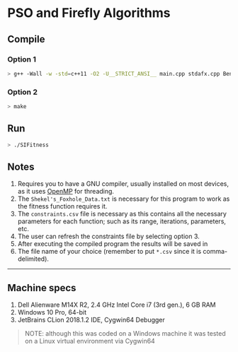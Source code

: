 # PSO and Firefly Algorithms

## Compile

### Option 1

```bash
> g++ -Wall -w -std=c++11 -O2 -U__STRICT_ANSI__ main.cpp stdafx.cpp BenchmarkRun.cpp Benchmark.cpp ConstraintsFile.cpp SwarmIntelligence.cpp -o SIFitness
```

### Option 2

```bash
> make
```

## Run

```bash
> ./SIFitness
```

## Notes

1. Requires you to have a GNU compiler, usually installed on most devices, as it uses [OpenMP](https://www.openmp.org/) for threading.
1. The `Shekel's_Foxhole_Data.txt` is necessary for this program to work as the fitness function requires it.
1. The `constraints.csv` file is necessary as this contains all the necessary parameters for each function; such as its range, iterations, parameters, etc.
1. The user can refresh the constraints file by selecting option 3.
1. After executing the compiled program the results will be saved in
1. The file name of your choice (remember to put `*.csv` since it is comma-delimited).

---

## Machine specs

1. Dell Alienware M14X R2, 2.4 GHz Intel Core i7 (3rd gen.), 6 GB RAM
1. Windows 10 Pro, 64-bit
1. JetBrains CLion 2018.1.2 IDE, Cygwin64 Debugger

> NOTE: although this was coded on a Windows machine it was tested on a Linux virtual environment via Cygwin64
